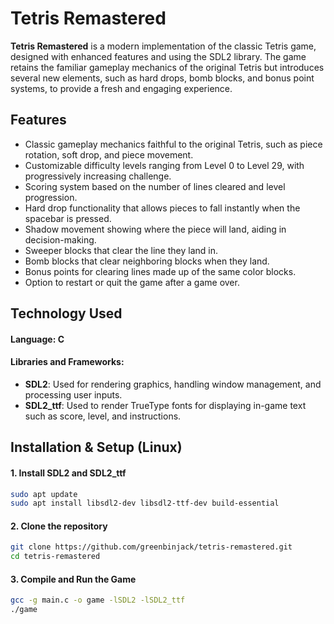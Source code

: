 # Tetris Remastered

**Tetris Remastered** is a modern implementation of the classic Tetris game, designed with enhanced features and using the SDL2 library. The game retains the familiar gameplay mechanics of the original Tetris but introduces several new elements, such as hard drops, bomb blocks, and bonus point systems, to provide a fresh and engaging experience.

## Features
- Classic gameplay mechanics faithful to the original Tetris, such as piece rotation, soft drop, and piece movement.
- Customizable difficulty levels ranging from Level 0 to Level 29, with progressively increasing challenge.
- Scoring system based on the number of lines cleared and level progression.
- Hard drop functionality that allows pieces to fall instantly when the spacebar is pressed.
- Shadow movement showing where the piece will land, aiding in decision-making.
- Sweeper blocks that clear the line they land in.
- Bomb blocks that clear neighboring blocks when they land.
- Bonus points for clearing lines made up of the same color blocks.
- Option to restart or quit the game after a game over.

## Technology Used
#### Language: C
#### Libraries and Frameworks: 
  - **SDL2**: Used for rendering graphics, handling window management, and processing user inputs.
  - **SDL2_ttf**: Used to render TrueType fonts for displaying in-game text such as score, level, and instructions.

## Installation & Setup (Linux)

#### 1. Install SDL2 and SDL2_ttf
```sh
sudo apt update
sudo apt install libsdl2-dev libsdl2-ttf-dev build-essential
```

#### 2. Clone the repository  
```sh
git clone https://github.com/greenbinjack/tetris-remastered.git
cd tetris-remastered
```

#### 3. Compile and Run the Game
```sh
gcc -g main.c -o game -lSDL2 -lSDL2_ttf
./game
```
